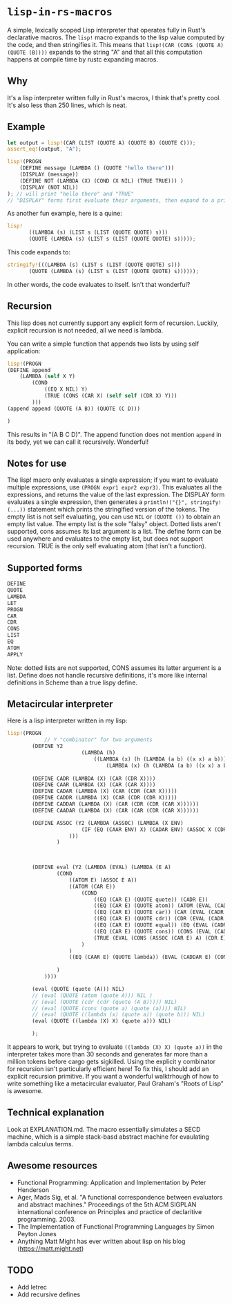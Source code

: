 # `lisp-in-rs-macros`


A simple, lexically scoped Lisp interpreter that operates fully in Rust's declarative macros. The `lisp!` macro expands to the lisp value computed by the code, and then stringifies it. This means that `lisp!(CAR (CONS (QUOTE A) (QUOTE (B))))` expands to the string "A" and that all this computation happens at compile time by rustc expanding macros. 

## Why

It's a lisp interpreter written fully in Rust's macros, I think that's pretty cool. It's also less than 250 lines, which is neat.


## Example
```rust
let output = lisp!(CAR (LIST (QUOTE A) (QUOTE B) (QUOTE C)));
assert_eq!(output, "A"); 

lisp!(PROGN
    (DEFINE message (LAMBDA () (QUOTE "hello there")))
    (DISPLAY (message))
    (DEFINE NOT (LAMBDA (X) (COND (X NIL) (TRUE TRUE))) )
    (DISPLAY (NOT NIL))
); // will print "hello there" and "TRUE"
// "DISPLAY" forms first evaluate their arguments, then expand to a println!("{}", stringify!(evaled_argument))

```

As another fun example, here is a quine:

```rust
lisp!
       ((LAMBDA (s) (LIST s (LIST (QUOTE QUOTE) s)))
       (QUOTE (LAMBDA (s) (LIST s (LIST (QUOTE QUOTE) s)))));
```
This code expands to:
```rust
stringify!(((LAMBDA (s) (LIST s (LIST (QUOTE QUOTE) s)))
       (QUOTE (LAMBDA (s) (LIST s (LIST (QUOTE QUOTE) s))))));
```
In other words, the code evaluates to itself. Isn't that wonderful?





## Recursion

This lisp does not currently support any explicit form of recursion. Luckily, explicit recursion is not needed, all we need is lambda.

You can write a simple function that appends two lists by using self application:


```rust
lisp!(PROGN
(DEFINE append 
    (LAMBDA (self X Y) 
        (COND 
            ((EQ X NIL) Y) 
            (TRUE (CONS (CAR X) (self self (CDR X) Y))) 
        )))
(append append (QUOTE (A B)) (QUOTE (C D)))

)
```
This results in "(A B C D)". The append function does not mention `append` in its body, yet we can call it recursively. Wonderful!


## Notes for use
The lisp! macro only evaluates a single expression; if you want to evaluate multiple expressions, use `(PROGN expr1 expr2 expr3)`. This evaluates all the expressions, and returns the value of the last expression. The DISPLAY form evaluates a single expression, then generates a `println!("{}", stringify!(...))` statement which prints the stringified version of the tokens. The empty list is not self evaluating, you can use `NIL` or `(QUOTE ())` to obtain an empty list value. The empty list is the sole "falsy" object. 
Dotted lists aren't supported, cons assumes its last argument is a list. The define form can be used anywhere and evaluates to the empty list, but does not support recursion. TRUE is the only self evaluating atom (that isn't a function).


## Supported forms
```rust
DEFINE 
QUOTE 
LAMBDA 
LET
PROGN 
CAR 
CDR 
CONS
LIST
EQ
ATOM
APPLY
```

Note: dotted lists are not supported, CONS assumes its latter argument is a list. Define does not handle recursive definitions, it's more like internal definitions in Scheme than a true lispy define.


## Metacircular interpreter

Here is a lisp interpreter written in my lisp:

```rust
lisp!(PROGN
            // Y "combinator" for two arguments
        (DEFINE Y2 
                        (LAMBDA (h)
                            ((LAMBDA (x) (h (LAMBDA (a b) ((x x) a b))))
                                (LAMBDA (x) (h (LAMBDA (a b) ((x x) a b)))))))
        
        (DEFINE CADR (LAMBDA (X) (CAR (CDR X))))
        (DEFINE CAAR (LAMBDA (X) (CAR (CAR X))))
        (DEFINE CADAR (LAMBDA (X) (CAR (CDR (CAR X)))))
        (DEFINE CADDR (LAMBDA (X) (CAR (CDR (CDR X)))))
        (DEFINE CADDAR (LAMBDA (X) (CAR (CDR (CDR (CAR X))))))
        (DEFINE CAADAR (LAMBDA (X) (CAR (CAR (CDR (CAR X))))))

        (DEFINE ASSOC (Y2 (LAMBDA (ASSOC) (LAMBDA (X ENV) 
                        (IF (EQ (CAAR ENV) X) (CADAR ENV) (ASSOC X (CDR ENV)))
                    )))
                )


            
        (DEFINE eval (Y2 (LAMBDA (EVAL) (LAMBDA (E A) 
                (COND
                    ((ATOM E) (ASSOC E A))
                    ((ATOM (CAR E)) 
                        (COND 
                            ((EQ (CAR E) (QUOTE quote)) (CADR E))
                            ((EQ (CAR E) (QUOTE atom)) (ATOM (EVAL (CADR E) A)))
                            ((EQ (CAR E) (QUOTE car)) (CAR (EVAL (CADR E) A)))
                            ((EQ (CAR E) (QUOTE cdr)) (CDR (EVAL (CADR E) A)))
                            ((EQ (CAR E) (QUOTE equal)) (EQ (EVAL (CADR E) A) (EVAL (CADDR E) A)))
                            ((EQ (CAR E) (QUOTE cons)) (CONS (EVAL (CADR E) A) (EVAL (CADDR E) A)))
                            (TRUE (EVAL (CONS (ASSOC (CAR E) A) (CDR E)) A)) 
                        )
                    )
                    ((EQ (CAAR E) (QUOTE lambda)) (EVAL (CADDAR E) (CONS (LIST (CAADAR E) (EVAL (CADR E) A)) A)  )) //Evaluate the inner expression of the lambda, in the environment with the argument bound to the parameter
                
                )
            ))))

        (eval (QUOTE (quote (A))) NIL)
        // (eval (QUOTE (atom (quote A))) NIL )
        // (eval (QUOTE (cdr (cdr (quote (A B))))) NIL)
        // (eval (QUOTE (cons (quote a) (quote (a)))) NIL)
        // (eval (QUOTE ((lambda (x) (quote a)) (quote b))) NIL)
        (eval (QUOTE ((lambda (X) X) (quote a))) NIL)

        );
```
It appears to work, but trying to evaluate `((lambda (X) X) (quote a))` in the interpreter takes more than 30 seconds and generates far more than a million tokens before cargo gets sigkilled. Using the explicit y combinator for recursion isn't particularly efficient here! To fix this, I should add an explicit recursion primitive. If you want a wonderful walktrhough of how to write something like a metacircular evaluator, Paul Graham's "Roots of Lisp" is awesome.



## Technical explanation

Look at EXPLANATION.md. The macro essentially simulates a SECD machine, which is a simple stack-basd abstract machine for evaulating lambda calculus terms. 


## Awesome resources
- Functional Programming: Application and Implementation by Peter Henderson
- Ager, Mads Sig, et al. "A functional correspondence between evaluators and abstract machines." Proceedings of the 5th ACM SIGPLAN international conference on Principles and practice of declaritive programming. 2003.
- The Implementation of Functional Programming Languages by Simon Peyton Jones
- Anything Matt Might has ever written about lisp on his blog (https://matt.might.net)

## TODO

- Add letrec
- Add recursive defines



